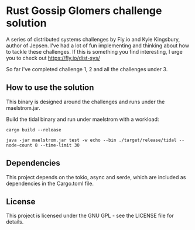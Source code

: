 # Rust Gossip Glomers challenge solution

A series of distributed systems challenges by Fly.io and Kyle Kingsbury, author of Jepsen.
I've had a lot of fun implementing and thinking about how to tackle these challenges.
If this is something you find interesting, I urge you to check out https://fly.io/dist-sys/

So far i've completed challenge 1, 2 and all the challenges under 3.

## How to use the solution

This binary is designed around the challenges and runs under the maelstrom.jar. 

Build the tidal binary and run under maelstrom with a workload:

	cargo build --release

	java -jar maelstrom.jar test -w echo --bin ./target/release/tidal --node-count 8 --time-limit 30

## Dependencies

This project depends on the tokio, async and serde, which are included as dependencies in the Cargo.toml file.

## License

This project is licensed under the GNU GPL - see the LICENSE file for details.

